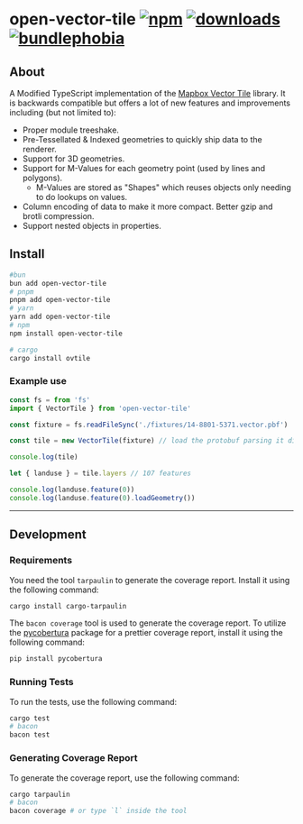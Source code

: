 # open-vector-tile [![npm][npm-image]][npm-url] [![downloads][downloads-image]][downloads-url] [![bundlephobia][bundlephobia-image]][bundlephobia-url]

[npm-image]: https://img.shields.io/npm/v/open-vector-tile.svg
[npm-url]: https://npmjs.org/package/open-vector-tile
[bundlephobia-image]: https://img.shields.io/bundlephobia/minzip/open-vector-tile@0.1.0.svg
[bundlephobia-url]: https://bundlephobia.com/package/open-vector-tile@0.1.0
[downloads-image]: https://img.shields.io/npm/dm/open-vector-tile.svg
[downloads-url]: https://www.npmjs.com/package/open-vector-tile

## About

A Modified TypeScript implementation of the [Mapbox Vector Tile](https://github.com/mapbox/vector-tile-js) library. It is backwards compatible but offers a lot of new features and improvements including (but not limited to):

* Proper module treeshake.
* Pre-Tessellated & Indexed geometries to quickly ship data to the renderer.
* Support for 3D geometries.
* Support for M-Values for each geometry point (used by lines and polygons).
  * M-Values are stored as "Shapes" which reuses objects only needing to do lookups on values.
* Column encoding of data to make it more compact. Better gzip and brotli compression.
* Support nested objects in properties.

## Install

```bash
#bun
bun add open-vector-tile
# pnpm
pnpm add open-vector-tile
# yarn
yarn add open-vector-tile
# npm
npm install open-vector-tile

# cargo
cargo install ovtile
```

### Example use

```js
const fs = from 'fs'
import { VectorTile } from 'open-vector-tile'

const fixture = fs.readFileSync('./fixtures/14-8801-5371.vector.pbf')

const tile = new VectorTile(fixture) // load the protobuf parsing it directly

console.log(tile)

let { landuse } = tile.layers // 107 features

console.log(landuse.feature(0))
console.log(landuse.feature(0).loadGeometry())
```

---

## Development

### Requirements

You need the tool `tarpaulin` to generate the coverage report. Install it using the following command:

```bash
cargo install cargo-tarpaulin
```

The `bacon coverage` tool is used to generate the coverage report. To utilize the [pycobertura](https://pypi.org/project/pycobertura/) package for a prettier coverage report, install it using the following command:

```bash
pip install pycobertura
```

### Running Tests

To run the tests, use the following command:

```bash
cargo test
# bacon
bacon test
```

### Generating Coverage Report

To generate the coverage report, use the following command:

```bash
cargo tarpaulin
# bacon
bacon coverage # or type `l` inside the tool
```

